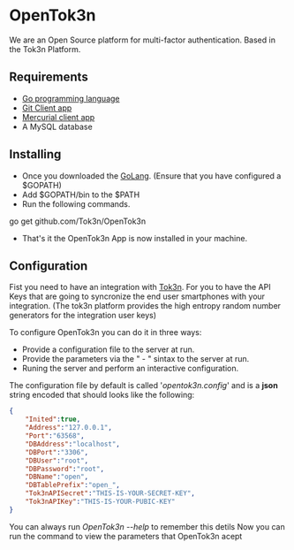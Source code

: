 OpenTok3n
=========

We are an Open Source platform for multi-factor authentication. Based in the Tok3n Platform.

Requirements
-
* [Go programming language][1]
* [Git Client app][2]
* [Mercurial client app][3]
* A MySQL database

Installing
-
* Once you downloaded the [GoLang][1]. (Ensure that you have configured a $GOPATH)
* Add $GOPATH/bin to the $PATH
* Run the following commands.

go get github.com/Tok3n/OpenTok3n

* That's it the OpenTok3n App is now installed in your machine.

Configuration
-

Fist you need to have an integration with [Tok3n][4]. For you to have the API Keys that are going to syncronize the end user smartphones with your integration. (The tok3n platform provides the high entropy random number generators for the integration user keys)

To configure OpenTok3n you can do it in three ways:

* Provide a configuration file to the server at run.
* Provide the parameters via the " - " sintax to the server at run.
* Runing the server and perform an interactive configuration. 

The configuration file by default is called '_opentok3n.config_' and is a __json__ string encoded that should looks like the following:
```json
{
	"Inited":true,
	"Address":"127.0.0.1",
	"Port":"63568",
	"DBAddress":"localhost",
	"DBPort":"3306",
	"DBUser":"root",
	"DBPassword":"root",
	"DBName":"open",
	"DBTablePrefix":"open_",
	"Tok3nAPISecret":"THIS-IS-YOUR-SECRET-KEY",
	"Tok3nAPIKey":"THIS-IS-YOUR-PUBIC-KEY"
}
```

You can always run _OpenTok3n --help_ to remember this detils
Now you can run the command  to view the parameters that OpenTok3n acept 

[1]: http://golang.org/doc/install
[2]: http://git-scm.com/book/en/Getting-Started-Installing-Git
[3]: http://mercurial.selenic.com/wiki/Download
[4]: http://secure.tok3n.com